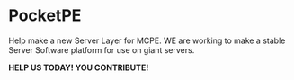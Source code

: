 <h1>PocketPE</h1>
<p>Help make a new Server Layer for MCPE. WE are working to make a stable Server Software platform for use on giant servers.</p>
<strong><p>HELP US TODAY! YOU CONTRIBUTE!</p></strong>
